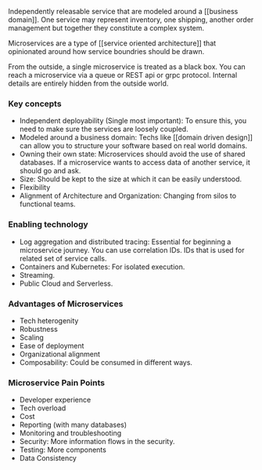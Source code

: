 Independently releasable service that are modeled around a [[business domain]]. One service may represent inventory, one shipping, another order management but together they constitute a complex system.

Microservices are a type of [[service oriented architecture]] that opinionated around how service boundries should be drawn.

From the outside, a single microservice is treated as a black box. You can reach a microservice via a queue or REST api or grpc protocol. Internal details are entirely hidden from the outside world.

### Key concepts
* Independent deployability (Single most important): To ensure this, you need to make sure the services are loosely coupled.
* Modeled around a business domain: Techs like [[domain driven design]] can allow you to structure your software based on real world domains.
* Owning their own state: Microservices should avoid the use of shared databases. If a microservice wants to access data of another service, it should go and ask.
* Size: Should be kept to the size at which it can be easily understood.
* Flexibility
* Alignment of Architecture and Organization: Changing from silos to functional teams.

### Enabling technology
* Log aggregation and distributed tracing: Essential for beginning a microservice journey. You can use correlation IDs. IDs that is used for related set of service calls.
* Containers and Kubernetes: For isolated execution.
* Streaming.
* Public Cloud and Serverless.

### Advantages of Microservices
* Tech heterogenity
* Robustness
* Scaling
* Ease of deployment
* Organizational alignment
* Composability: Could be consumed in different ways.

### Microservice Pain Points
* Developer experience
* Tech overload
* Cost
* Reporting (with many databases)
* Monitoring and troubleshooting
* Security: More information flows in the security.
* Testing: More components
* Data Consistency